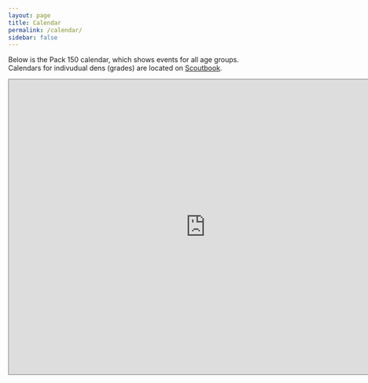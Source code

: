 ```yaml
---
layout: page
title: Calendar
permalink: /calendar/
sidebar: false
---
```

Below is the Pack 150 calendar, which shows events for all age groups. Calendars for indivudual dens (grades) are located on  [Scoutbook](http://scoutbook.com).

<iframe src="https://calendar.google.com/calendar/embed?height=600&wkst=1&bgcolor=%23ffffff&ctz=America%2FNew_York&src=cGFjazE1MHRlY2hAZ21haWwuY29t&src=YWRkcmVzc2Jvb2sjY29udGFjdHNAZ3JvdXAudi5jYWxlbmRhci5nb29nbGUuY29t&src=ZW4udXNhI2hvbGlkYXlAZ3JvdXAudi5jYWxlbmRhci5nb29nbGUuY29t&color=%23039BE5&color=%2333B679&color=%230B8043" style="border:solid 1px #777" width="800" height="600" frameborder="0" scrolling="no"></iframe>
